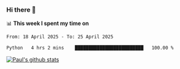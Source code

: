 ### Hi there 👋

📊 **This week I spent my time on**
<!--START_SECTION:waka-->

```txt
From: 18 April 2025 - To: 25 April 2025

Python   4 hrs 2 mins    █████████████████████████   100.00 %
```

<!--END_SECTION:waka-->


[![Paul's github stats](https://github-readme-stats.vercel.app/api?username=mickeyouyou&theme=dracula&show_icons=true)](https://github.com/anuraghazra/github-readme-stats)
